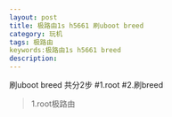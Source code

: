 ```yaml
---
layout: post
title: 极路由1s h5661 刷uboot breed
category: 玩机
tags: 极路由 
keywords:极路由1s h5661 breed 
description:
---
```


刷uboot breed 共分2步
#1.root
#2.刷breed

>1.root极路由


